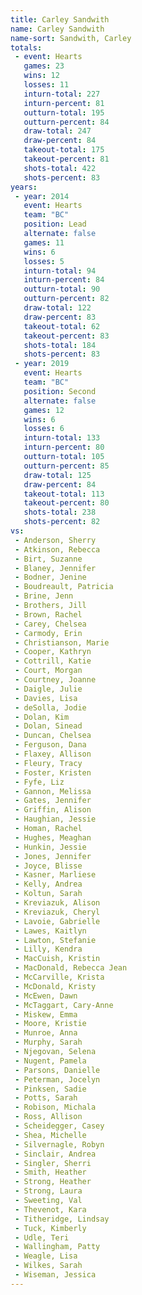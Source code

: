```yaml
---
title: Carley Sandwith
name: Carley Sandwith
name-sort: Sandwith, Carley
totals:
 - event: Hearts
   games: 23
   wins: 12
   losses: 11
   inturn-total: 227
   inturn-percent: 81
   outturn-total: 195
   outturn-percent: 84
   draw-total: 247
   draw-percent: 84
   takeout-total: 175
   takeout-percent: 81
   shots-total: 422
   shots-percent: 83
years:
 - year: 2014
   event: Hearts
   team: "BC"
   position: Lead
   alternate: false
   games: 11
   wins: 6
   losses: 5
   inturn-total: 94
   inturn-percent: 84
   outturn-total: 90
   outturn-percent: 82
   draw-total: 122
   draw-percent: 83
   takeout-total: 62
   takeout-percent: 83
   shots-total: 184
   shots-percent: 83
 - year: 2019
   event: Hearts
   team: "BC"
   position: Second
   alternate: false
   games: 12
   wins: 6
   losses: 6
   inturn-total: 133
   inturn-percent: 80
   outturn-total: 105
   outturn-percent: 85
   draw-total: 125
   draw-percent: 84
   takeout-total: 113
   takeout-percent: 80
   shots-total: 238
   shots-percent: 82
vs:
 - Anderson, Sherry
 - Atkinson, Rebecca
 - Birt, Suzanne
 - Blaney, Jennifer
 - Bodner, Jenine
 - Boudreault, Patricia
 - Brine, Jenn
 - Brothers, Jill
 - Brown, Rachel
 - Carey, Chelsea
 - Carmody, Erin
 - Christianson, Marie
 - Cooper, Kathryn
 - Cottrill, Katie
 - Court, Morgan
 - Courtney, Joanne
 - Daigle, Julie
 - Davies, Lisa
 - deSolla, Jodie
 - Dolan, Kim
 - Dolan, Sinead
 - Duncan, Chelsea
 - Ferguson, Dana
 - Flaxey, Allison
 - Fleury, Tracy
 - Foster, Kristen
 - Fyfe, Liz
 - Gannon, Melissa
 - Gates, Jennifer
 - Griffin, Alison
 - Haughian, Jessie
 - Homan, Rachel
 - Hughes, Meaghan
 - Hunkin, Jessie
 - Jones, Jennifer
 - Joyce, Blisse
 - Kasner, Marliese
 - Kelly, Andrea
 - Koltun, Sarah
 - Kreviazuk, Alison
 - Kreviazuk, Cheryl
 - Lavoie, Gabrielle
 - Lawes, Kaitlyn
 - Lawton, Stefanie
 - Lilly, Kendra
 - MacCuish, Kristin
 - MacDonald, Rebecca Jean
 - McCarville, Krista
 - McDonald, Kristy
 - McEwen, Dawn
 - McTaggart, Cary-Anne
 - Miskew, Emma
 - Moore, Kristie
 - Munroe, Anna
 - Murphy, Sarah
 - Njegovan, Selena
 - Nugent, Pamela
 - Parsons, Danielle
 - Peterman, Jocelyn
 - Pinksen, Sadie
 - Potts, Sarah
 - Robison, Michala
 - Ross, Allison
 - Scheidegger, Casey
 - Shea, Michelle
 - Silvernagle, Robyn
 - Sinclair, Andrea
 - Singler, Sherri
 - Smith, Heather
 - Strong, Heather
 - Strong, Laura
 - Sweeting, Val
 - Thevenot, Kara
 - Titheridge, Lindsay
 - Tuck, Kimberly
 - Udle, Teri
 - Wallingham, Patty
 - Weagle, Lisa
 - Wilkes, Sarah
 - Wiseman, Jessica
---
```

